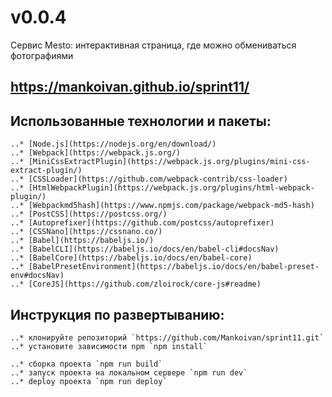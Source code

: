 # v0.0.4

Сервис Mesto: интерактивная страница, где можно обмениваться фотографиями

## https://mankoivan.github.io/sprint11/

## Использованные технологии и пакеты:
    ..* [Node.js](https://nodejs.org/en/download/)
    ..* [Webpack](https://webpack.js.org/)
    ..* [MiniCssExtractPlugin](https://webpack.js.org/plugins/mini-css-extract-plugin/)
    ..* [CSSLoader](https://github.com/webpack-contrib/css-loader)
    ..* [HtmlWebpackPlugin](https://webpack.js.org/plugins/html-webpack-plugin/)
    ..* [Webpackmd5hash](https://www.npmjs.com/package/webpack-md5-hash)
    ..* [PostCSS](https://postcss.org/)
    ..* [Autoprefixer](https://github.com/postcss/autoprefixer)
    ..* [CSSNano](https://cssnano.co/)
    ..* [Babel](https://babeljs.io/)
    ..* [BabelCLI](https://babeljs.io/docs/en/babel-cli#docsNav)
    ..* [BabelCore](https://babeljs.io/docs/en/babel-core)
    ..* [BabelPresetEnvironment](https://babeljs.io/docs/en/babel-preset-env#docsNav)
    ..* [CoreJS](https://github.com/zloirock/core-js#readme)

## Инструкция по развертыванию:
    ..* клонируйте репозиторий `https://github.com/Mankoivan/sprint11.git`
    ..* уcтановите зависимости npm `npm install`

    ..* сборка проекта `npm run build`
    ..* запуск проекта на локальном сервере `npm run dev`
    ..* deploy проекта `npm run deploy`